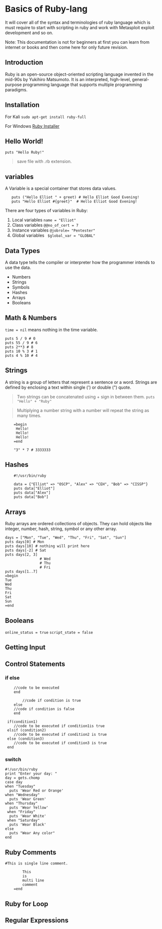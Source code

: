 # Basics of Ruby-lang 
It will cover all of the syntax and terminologies of ruby language which is must require to start with scripting in ruby and work with Metasploit exploit development and so on.
 
 Note: This documentation is not for beginners at first you can learn from internet or books and then come here for only future revision.
## Introduction 
  Ruby is an open-source object-oriented scripting language invented in the mid-90s by Yukihiro Matsumoto.
  It is an interpreted, high-level, general-purpose programming language that supports multiple programming paradigms.

## Installation
For Kali
 ```sudo apt-get install ruby-full  ```

For Windows 
  [Ruby Installer]("https://rubyinstaller.org/downloads/")

## Hello World!
 ``` puts "Hello Ruby!" ```

 > save file with .rb extension.
## variables
A Variable is a special container that stores data values.

``` greet = "Good Evening!"
   puts ("Hello Elliot " + greet) # Hello Elliot Good Evening!
   puts "Hello Elliot #{greet}"  # Hello Elliot Good Evening!
 ```
There are four types of variables in Ruby:

   1. Local variables ``` name = "Elliot" ```
   2. Class variables ``` @@no_of_cert = 7 ```
   3. Instance variables ``` @jobrole= "Pentester" ```
   4. Global variables  ```  $global_var = "GLOBAL" ```


## Data Types 
A data type tells the compiler or interpreter how the programmer intends to use the data.

   * Numbers
   * Strings
   * Symbols
   * Hashes
   * Arrays
   * Booleans

## Math & Numbers
``` time = nil ``` means nothing in the time variable.

```
puts 5 / 9 # 0
puts 55 / 9 # 6
puts 2**3 # 8
puts 10 % 3 # 1
puts 4 % 10 # 4
```
## Strings
A string is a group of letters that represent a sentence or a word. Strings are defined by enclosing a text within single (') or double (") quote.

> Two strings can be concatenated using + sign in between them.
``` puts "Hello" + "Ruby" ```

> Multiplying a number string with a number will repeat the string as many times.
``` 3.times { puts "Hello!" }
    =begin  
     Hello!
     Hello!
     Hello!
    =end

    "3" * 7 # 3333333
 ```
## Hashes
```
    #!/usr/bin/ruby   
      
    data = {"Elliot" => "OSCP", "Alex" => "CEH", "Bob" => "CISSP"}   
    puts data["Elliot"]   
    puts data["Alex"]   
    puts data["Bob"]  
```
## Arrays
Ruby arrays are ordered collections of objects. They can hold objects like integer, number, hash, string, symbol or any other array. 
```
days = ["Mon", "Tue", "Wed", "Thu", "Fri", "Sat", "Sun"]   
puts days[0] # Mon     
puts days[10] # nothing will print here  
puts days[-2] # Sat    
puts days[2, 3] 
                # Wed
                # Thu
                # Fri 
puts days[1..7]
=begin  
Tue
Wed
Thu
Fri
Sat
Sun  
=end
```
## Booleans 
```online_status = true```
```script_state = false```

## Getting Input

## Control Statements
### if else 

```  if (condition)  
    //code to be executed  
    end
```

```  if(condition)  
        //code if condition is true  
    else  
    //code if condition is false  
    end 
```

```
 if(condition1)  
    //code to be executed if condition1is true  
 elsif (condition2)  
    //code to be executed if condition2 is true  
 else (condition3)  
    //code to be executed if condition3 is true  
 end   
 ```

### switch
```
#!/usr/bin/ruby   
print "Enter your day: "   
day = gets.chomp   
case day   
when "Tuesday"   
  puts 'Wear Red or Orange'   
when "Wednesday"   
  puts 'Wear Green'   
when "Thursday"   
  puts 'Wear Yellow'   
 when "Friday"   
  puts 'Wear White'   
 when "Saturday"   
  puts 'Wear Black'   
else   
  puts "Wear Any color"   
end 
```
## Ruby Comments
``` #This is single line comment.  ```

```    =begin  
        This  
        is  
        multi line  
        comment  
    =end  
```
## Ruby for Loop

## Regular Expressions

